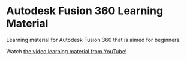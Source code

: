 # Autodesk Fusion 360 Learning Material
Learning material for Autodesk Fusion 360 that is aimed for beginners.

Watch [the video learning material from YouTube!](https://www.youtube.com/watch?v=RXca2c84BjY)
